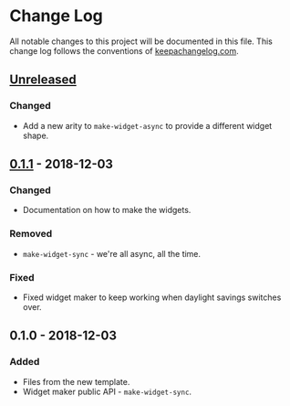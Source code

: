 # Change Log
All notable changes to this project will be documented in this file. This change log follows the conventions of [keepachangelog.com](http://keepachangelog.com/).

## [Unreleased]
### Changed
- Add a new arity to `make-widget-async` to provide a different widget shape.

## [0.1.1] - 2018-12-03
### Changed
- Documentation on how to make the widgets.

### Removed
- `make-widget-sync` - we're all async, all the time.

### Fixed
- Fixed widget maker to keep working when daylight savings switches over.

## 0.1.0 - 2018-12-03
### Added
- Files from the new template.
- Widget maker public API - `make-widget-sync`.

[Unreleased]: https://github.com/your-name/day1.1/compare/0.1.1...HEAD
[0.1.1]: https://github.com/your-name/day1.1/compare/0.1.0...0.1.1
